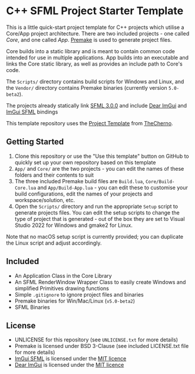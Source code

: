 # C++ SFML Project Starter Template

This is a little quick-start project template for C++ projects which utilise a Core/App project architecture. There are two included projects - one called _Core_, and one called _App_. [Premake](https://github.com/premake/premake-core) is used to generate project files.

Core builds into a static library and is meant to contain common code intended for use in multiple applications. App builds into an executable and links the Core static library, as well as provides an include path to Core's code.

The `Scripts/` directory contains build scripts for Windows and Linux, and the `Vendor/` directory contains Premake binaries (currently version `5.0-beta2`).

The projects already statically link [SFML 3.0.0](https://www.sfml-dev.org/) and include [Dear ImGui](https://github.com/ocornut/imgui) and [ImGui SFML](https://github.com/SFML/imgui-sfml) bindings

This template repository uses the [Project Template](https://github.com/TheCherno/ProjectTemplate) from [TheCherno](https://www.youtube.com/TheChernoProject).

## Getting Started
1. Clone this repository or use the "Use this template" button on GitHub to quickly set up your own repository based on this template
2. `App/` and `Core/` are the two projects - you can edit the names of these folders and their contents to suit
3. The three included Premake build files are `Build.lua`, `Core/Build-Core.lua` and `App/Build-App.lua` - you can edit these to customise your build configurations, edit the names of your projects and workspace/solution, etc.
4. Open the `Scripts/` directory and run the appropriate `Setup` script to generate projects files. You can edit the setup scripts to change the type of project that is generated - out of the box they are set to Visual Studio 2022 for Windows and gmake2 for Linux.

Note that no macOS setup script is currently provided; you can duplicate the Linux script and adjust accordingly.

## Included
- An Application Class in the Core Library
- An SFML RenderWindow Wrapper Class to easily create Windows and simplified Primitives drawing functions
- Simple `.gitignore` to ignore project files and binaries
- Premake binaries for Win/Mac/Linux (`v5.0-beta2`)
- SFML Binaries

## License
- UNLICENSE for this repository (see `UNLICENSE.txt` for more details)
- Premake is licensed under BSD 3-Clause (see included LICENSE.txt file for more details)
- [ImGui SFML](https://github.com/SFML/imgui-sfml) is licensed under the [MIT licence](https://github.com/SFML/imgui-sfml/blob/master/LICENSE)
- [Dear ImGui](https://github.com/ocornut/imgui) is licensed under the [MIT licence](https://github.com/ocornut/imgui/blob/master/LICENSE.txt)